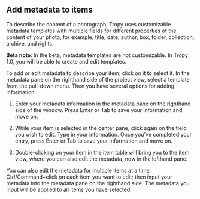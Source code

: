 ## Add metadata to items

To describe the content of a photograph, Tropy uses customizable metadata templates with multiple fields for different properties of the content of your photo, for example, title, date, author, box, folder, collection, archive, and rights. 

**Beta note**: In the beta, metadata templates are not customizable. In Tropy 1.0, you will be able to create and edit templates.

To add or edit metadata to describe your item, click on it to select it. In the metadata pane on the righthand side of the project view, select a template from the pull-down menu. Then you have several options for adding information.

1. Enter your metadata information in the metadata pane on the righthand side of the window. Press Enter or Tab to save your information and move on.

2. While your item is selected in the center pane, click again on the field you wish to edit. Type in your information. Once you’ve completed your entry, press Enter or Tab to save your information and move on.

3. Double-clicking on your item in the item table will bring you to the item view, where you can also edit the metadata, now in the lefthand pane.

You can also edit the metadata for multiple items at a time. Ctrl/Command+click on each item you want to edit; then input your metadata into the metadata pane on the righthand side. The metadata you input will be applied to all items you have selected.

